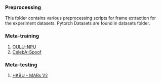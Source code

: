 ### Preprocessing

This folder contains various preprocessing scripts for frame extraction for the experiment datasets. 
Pytorch Datasets are found in datasets folder.

### Meta-training

1. [OULU-NPU](https://sites.google.com/site/oulunpudatabase/)
2. [CelebA-Spoof](https://github.com/Davidzhangyuanhan/CelebA-Spoof)

### Meta-testing

1. [HKBU - MARs V2](http://rds.comp.hkbu.edu.hk/mars/)
